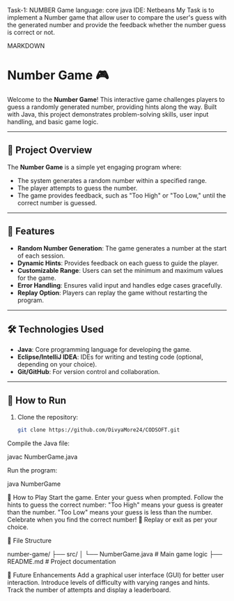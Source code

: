 Task-1: NUMBER Game language: core java IDE: Netbeans My Task is to implement a Number game that allow user
to compare the user's guess with the generated number and provide the feedback whether the number guess is correct or not.

MARKDOWN
# Number Game 🎮

Welcome to the **Number Game**! This interactive game challenges players to guess a randomly generated number, providing hints along the way. Built with Java, this project demonstrates problem-solving skills, user input handling, and basic game logic.

---

## 📝 Project Overview

The **Number Game** is a simple yet engaging program where:
- The system generates a random number within a specified range.
- The player attempts to guess the number.
- The game provides feedback, such as "Too High" or "Too Low," until the correct number is guessed.

---

## 🚀 Features

- **Random Number Generation**: The game generates a number at the start of each session.
- **Dynamic Hints**: Provides feedback on each guess to guide the player.
- **Customizable Range**: Users can set the minimum and maximum values for the game.
- **Error Handling**: Ensures valid input and handles edge cases gracefully.
- **Replay Option**: Players can replay the game without restarting the program.

---

## 🛠️ Technologies Used

- **Java**: Core programming language for developing the game.
- **Eclipse/IntelliJ IDEA**: IDEs for writing and testing code (optional, depending on your choice).
- **Git/GitHub**: For version control and collaboration.

---

## 📖 How to Run

1. Clone the repository:
   ```bash
   git clone https://github.com/DivyaMore24/CODSOFT.git

Compile the Java file:

javac NumberGame.java

Run the program:

java NumberGame

🧩 How to Play
Start the game.
Enter your guess when prompted.
Follow the hints to guess the correct number:
"Too High" means your guess is greater than the number.
"Too Low" means your guess is less than the number.
Celebrate when you find the correct number! 🎉
Replay or exit as per your choice.

📂 File Structure

number-game/
├── src/
│   └── NumberGame.java  # Main game logic
├── README.md            # Project documentation

🌟 Future Enhancements
Add a graphical user interface (GUI) for better user interaction.
Introduce levels of difficulty with varying ranges and hints.
Track the number of attempts and display a leaderboard.
